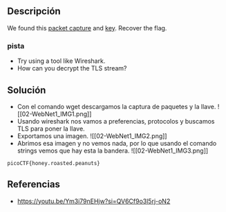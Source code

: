 
## Descripción 

We found this [packet capture](https://jupiter.challenges.picoctf.org/static/fbf98e695555a2a48fe42c9a245de376/capture.pcap) and [key](https://jupiter.challenges.picoctf.org/static/fbf98e695555a2a48fe42c9a245de376/picopico.key). Recover the flag.
### pista

- Try using a tool like Wireshark.
- How can you decrypt the TLS stream?
## Solución

- Con el comando wget descargamos la captura de paquetes y la llave.
![[02-WebNet1_IMG1.png]]
- Usando wireshark nos vamos a preferencias, protocolos y buscamos TLS para poner la llave.
- Exportamos una imagen.
![[02-WebNet1_IMG2.png]]
- Abrimos esa imagen y no vemos nada, por lo que usando el comando strings vemos que hay esta la bandera.
![[02-WebNet1_IMG3.png]]



```
picoCTF{honey.roasted.peanuts}
```

## Referencias

- https://youtu.be/Ym3i79nEHjw?si=QV6Cf9o3l5rj-oN2